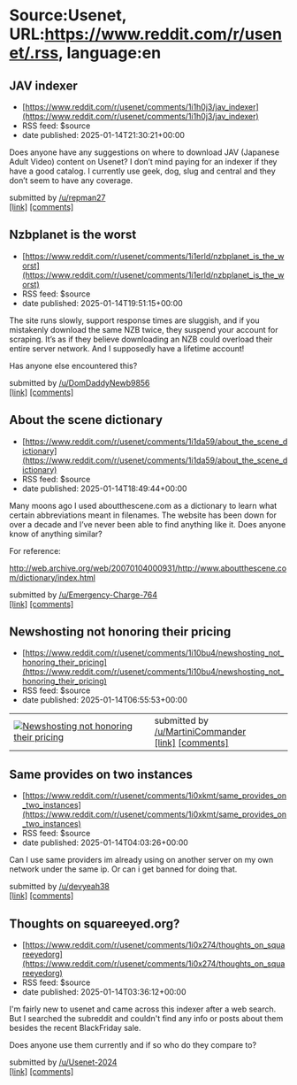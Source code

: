 # Source:Usenet, URL:https://www.reddit.com/r/usenet/.rss, language:en

## JAV indexer
 - [https://www.reddit.com/r/usenet/comments/1i1h0j3/jav_indexer](https://www.reddit.com/r/usenet/comments/1i1h0j3/jav_indexer)
 - RSS feed: $source
 - date published: 2025-01-14T21:30:21+00:00

<!-- SC_OFF --><div class="md"><p>Does anyone have any suggestions on where to download JAV (Japanese Adult Video) content on Usenet? I don’t mind paying for an indexer if they have a good catalog. I currently use geek, dog, slug and central and they don’t seem to have any coverage.</p> </div><!-- SC_ON --> &#32; submitted by &#32; <a href="https://www.reddit.com/user/repman27"> /u/repman27 </a> <br/> <span><a href="https://www.reddit.com/r/usenet/comments/1i1h0j3/jav_indexer/">[link]</a></span> &#32; <span><a href="https://www.reddit.com/r/usenet/comments/1i1h0j3/jav_indexer/">[comments]</a></span>

## Nzbplanet is the worst
 - [https://www.reddit.com/r/usenet/comments/1i1erld/nzbplanet_is_the_worst](https://www.reddit.com/r/usenet/comments/1i1erld/nzbplanet_is_the_worst)
 - RSS feed: $source
 - date published: 2025-01-14T19:51:15+00:00

<!-- SC_OFF --><div class="md"><p>The site runs slowly, support response times are sluggish, and if you mistakenly download the same NZB twice, they suspend your account for scraping. It’s as if they believe downloading an NZB could overload their entire server network. And I supposedly have a lifetime account!</p> <p>Has anyone else encountered this?</p> </div><!-- SC_ON --> &#32; submitted by &#32; <a href="https://www.reddit.com/user/DomDaddyNewb9856"> /u/DomDaddyNewb9856 </a> <br/> <span><a href="https://www.reddit.com/r/usenet/comments/1i1erld/nzbplanet_is_the_worst/">[link]</a></span> &#32; <span><a href="https://www.reddit.com/r/usenet/comments/1i1erld/nzbplanet_is_the_worst/">[comments]</a></span>

## About the scene dictionary
 - [https://www.reddit.com/r/usenet/comments/1i1da59/about_the_scene_dictionary](https://www.reddit.com/r/usenet/comments/1i1da59/about_the_scene_dictionary)
 - RSS feed: $source
 - date published: 2025-01-14T18:49:44+00:00

<!-- SC_OFF --><div class="md"><p>Many moons ago I used aboutthescene.com as a dictionary to learn what certain abbreviations meant in filenames. The website has been down for over a decade and I’ve never been able to find anything like it. Does anyone know of anything similar?</p> <p>For reference:</p> <p><a href="http://web.archive.org/web/20070104000931/http://www.aboutthescene.com/dictionary/index.html">http://web.archive.org/web/20070104000931/http://www.aboutthescene.com/dictionary/index.html</a></p> </div><!-- SC_ON --> &#32; submitted by &#32; <a href="https://www.reddit.com/user/Emergency-Charge-764"> /u/Emergency-Charge-764 </a> <br/> <span><a href="https://www.reddit.com/r/usenet/comments/1i1da59/about_the_scene_dictionary/">[link]</a></span> &#32; <span><a href="https://www.reddit.com/r/usenet/comments/1i1da59/about_the_scene_dictionary/">[comments]</a></span>

## Newshosting not honoring their pricing
 - [https://www.reddit.com/r/usenet/comments/1i10bu4/newshosting_not_honoring_their_pricing](https://www.reddit.com/r/usenet/comments/1i10bu4/newshosting_not_honoring_their_pricing)
 - RSS feed: $source
 - date published: 2025-01-14T06:55:53+00:00

<table> <tr><td> <a href="https://www.reddit.com/r/usenet/comments/1i10bu4/newshosting_not_honoring_their_pricing/"> <img src="https://preview.redd.it/kzme2s0bqwce1.png?width=640&amp;crop=smart&amp;auto=webp&amp;s=35d78a0064a3cdfe1afd1a45613652b2c3ff1c32" alt="Newshosting not honoring their pricing" title="Newshosting not honoring their pricing" /> </a> </td><td> &#32; submitted by &#32; <a href="https://www.reddit.com/user/MartiniCommander"> /u/MartiniCommander </a> <br/> <span><a href="https://i.redd.it/kzme2s0bqwce1.png">[link]</a></span> &#32; <span><a href="https://www.reddit.com/r/usenet/comments/1i10bu4/newshosting_not_honoring_their_pricing/">[comments]</a></span> </td></tr></table>

## Same provides on two instances
 - [https://www.reddit.com/r/usenet/comments/1i0xkmt/same_provides_on_two_instances](https://www.reddit.com/r/usenet/comments/1i0xkmt/same_provides_on_two_instances)
 - RSS feed: $source
 - date published: 2025-01-14T04:03:26+00:00

<!-- SC_OFF --><div class="md"><p>Can I use same providers im already using on another server on my own network under the same ip. Or can i get banned for doing that.</p> </div><!-- SC_ON --> &#32; submitted by &#32; <a href="https://www.reddit.com/user/devyeah38"> /u/devyeah38 </a> <br/> <span><a href="https://www.reddit.com/r/usenet/comments/1i0xkmt/same_provides_on_two_instances/">[link]</a></span> &#32; <span><a href="https://www.reddit.com/r/usenet/comments/1i0xkmt/same_provides_on_two_instances/">[comments]</a></span>

## Thoughts on squareeyed.org?
 - [https://www.reddit.com/r/usenet/comments/1i0x274/thoughts_on_squareeyedorg](https://www.reddit.com/r/usenet/comments/1i0x274/thoughts_on_squareeyedorg)
 - RSS feed: $source
 - date published: 2025-01-14T03:36:12+00:00

<!-- SC_OFF --><div class="md"><p>I&#39;m fairly new to usenet and came across this indexer after a web search. But I searched the subreddit and couldn&#39;t find any info or posts about them besides the recent BlackFriday sale.</p> <p>Does anyone use them currently and if so who do they compare to?</p> </div><!-- SC_ON --> &#32; submitted by &#32; <a href="https://www.reddit.com/user/Usenet-2024"> /u/Usenet-2024 </a> <br/> <span><a href="https://www.reddit.com/r/usenet/comments/1i0x274/thoughts_on_squareeyedorg/">[link]</a></span> &#32; <span><a href="https://www.reddit.com/r/usenet/comments/1i0x274/thoughts_on_squareeyedorg/">[comments]</a></span>

